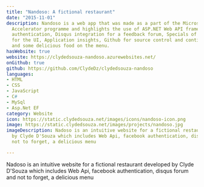 ```yaml
---
title: "Nandoso: A fictional restaurant"
date: "2015-11-01"
description: Nandoso is a web app that was made as a part of the Microsoft Student
  Accelerator programme and highlights the use of ASP.NET Web API framework, Facebook
  authentication, Disqus integration for a feedback forum, Specials of the day, Bootstrap
  for the UI, Application insights, Github for source control and continuous deployment
  and some delicious food on the menu.
hasWebsite: true
website: https://clydedsouza-nandoso.azurewebsites.net/
onGithub: true
github: https://github.com/ClydeDz/clydedsouza-nandoso
languages:
- HTML
- CSS
- JavaScript
- C#
- MySql
- Asp.Net EF
category: Website
icon: https://static.clydedsouza.net/images/icons/nandoso-icon.png
image: https://static.clydedsouza.net/images/projects/nandoso.jpg
imageDescription: Nadoso is an intuitive website for a fictional restaurant developed
  by Clyde D'Souza which includes Web Api, facebook authentication, disqus forum and
  not to forget, a delicious menu

---
```


Nadoso is an intuitive website for a fictional restaurant developed
  by Clyde D'Souza which includes Web Api, facebook authentication, disqus forum and
  not to forget, a delicious menu